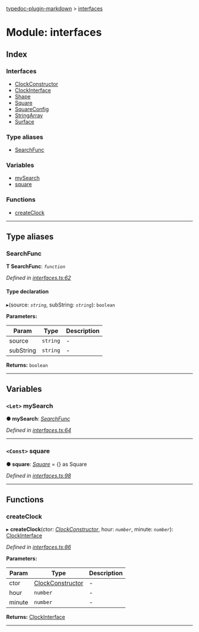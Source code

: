 [typedoc-plugin-markdown](../README.md) > [interfaces](../modules/interfaces.md)

# Module: interfaces

## Index

### Interfaces

* [ClockConstructor](../interfaces/interfaces.clockconstructor.md)
* [ClockInterface](../interfaces/interfaces.clockinterface.md)
* [Shape](../interfaces/interfaces.shape.md)
* [Square](../interfaces/interfaces.square.md)
* [SquareConfig](../interfaces/interfaces.squareconfig.md)
* [StringArray](../interfaces/interfaces.stringarray.md)
* [Surface](../interfaces/interfaces.surface.md)

### Type aliases

* [SearchFunc](interfaces.md#markdown-header-searchfunc)

### Variables

* [mySearch](interfaces.md#markdown-header-let-mysearch)
* [square](interfaces.md#markdown-header-const-square)

### Functions

* [createClock](interfaces.md#markdown-header-createclock)

---

## Type aliases

###  SearchFunc

**Τ SearchFunc**:  *`function`* 

*Defined in [interfaces.ts:62](https://bitbucket.org/owner/repository_name/src/master/src/interfaces.ts?fileviewer&amp;#x3D;file-view-default#interfaces.ts-62)*

#### Type declaration
▸(source: *`string`*, subString: *`string`*): `boolean`

**Parameters:**

| Param | Type | Description |
| ------ | ------ | ------ |
| source | `string`   |  - |
| subString | `string`   |  - |

**Returns:** `boolean`

___

## Variables

### `<Let>` mySearch

**●  mySearch**:  *[SearchFunc](interfaces.md#markdown-header-searchfunc)* 

*Defined in [interfaces.ts:64](https://bitbucket.org/owner/repository_name/src/master/src/interfaces.ts?fileviewer&amp;#x3D;file-view-default#interfaces.ts-64)*

___

### `<Const>` square

**●  square**:  *[Square](../interfaces/interfaces.square.md)*  =  {} as Square

*Defined in [interfaces.ts:98](https://bitbucket.org/owner/repository_name/src/master/src/interfaces.ts?fileviewer&amp;#x3D;file-view-default#interfaces.ts-98)*

___

## Functions

###  createClock

▸ **createClock**(ctor: *[ClockConstructor](../interfaces/interfaces.clockconstructor.md)*, hour: *`number`*, minute: *`number`*): [ClockInterface](../interfaces/interfaces.clockinterface.md)

*Defined in [interfaces.ts:86](https://bitbucket.org/owner/repository_name/src/master/src/interfaces.ts?fileviewer&amp;#x3D;file-view-default#interfaces.ts-86)*

**Parameters:**

| Param | Type | Description |
| ------ | ------ | ------ |
| ctor | [ClockConstructor](../interfaces/interfaces.clockconstructor.md)   |  - |
| hour | `number`   |  - |
| minute | `number`   |  - |

**Returns:** [ClockInterface](../interfaces/interfaces.clockinterface.md)

___

